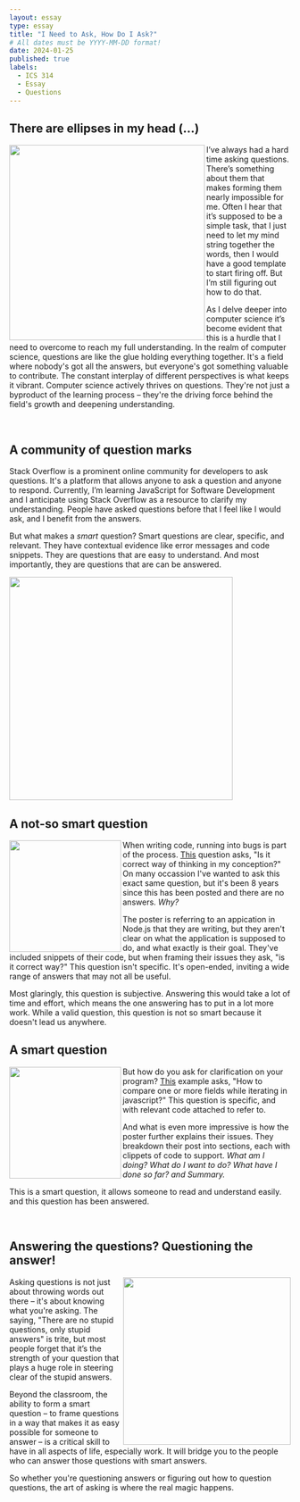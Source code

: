 ```yaml
---
layout: essay
type: essay
title: "I Need to Ask, How Do I Ask?"
# All dates must be YYYY-MM-DD format!
date: 2024-01-25
published: true
labels:
  - ICS 314
  - Essay
  - Questions
---
```



## There are ellipses in my head (...)

<img align = "left" width="350px"  src= "https://github.com/mvchaella/mvchaella.github.io/assets/131205465/80acc37d-6dff-4792-be22-3161a98e44e1">


I’ve always had a hard time asking questions. There’s something about them that makes forming them nearly impossible for me. Often I hear that it’s supposed to be a simple task, that I just need to let my mind string together the words, then I would have a good template to start firing off. But I’m still figuring out how to do that.

As I delve deeper into computer science it’s become evident that this is a hurdle that I need to overcome to reach my full understanding. In the realm of computer science, questions are like the glue holding everything together. It's a field where nobody's got all the answers, but everyone's got something valuable to contribute. The constant interplay of different perspectives is what keeps it vibrant. Computer science actively thrives on questions. They're not just a byproduct of the learning process – they're the driving force behind the field's growth and deepening understanding.


<br>


## A community of question marks

Stack Overflow is a prominent online community for developers to ask questions. It's a platform that allows anyone to ask a question and anyone to respond. Currently, I’m learning JavaScript for Software Development and I anticipate using Stack Overflow as a resource to clarify my understanding. People have asked questions before that I feel like I would ask, and I benefit from the answers. 

But what makes a *smart* question? Smart questions are clear, specific, and relevant. They have contextual evidence like error messages and code snippets. They are questions that are easy to understand. And most importantly, they are questions that are can be answered.

<img align = "center" width="400px" src= "https://github.com/mvchaella/mvchaella.github.io/assets/131205465/182741ce-8652-4ca5-87a0-2b3566ab86e1">


<br> 

## A not-so smart question 

<img align = "left" width="200px" src= "https://github.com/mvchaella/mvchaella.github.io/assets/131205465/2917fdb5-32f2-45f2-b2e3-c977c4784c3e">


When writing code, running into bugs is part of the process. [This](https://stackoverflow.com/questions/34373988/is-it-correct-way-of-thinking-in-my-conception) question asks, "Is it correct way of thinking in my conception?" On many occassion I've wanted to ask this exact same question, but it's been 8 years since this has been posted and there are no answers. *Why?*

The poster is referring to an appication in Node.js that they are writing, but they aren't clear on what the application is supposed to do, and what exactly is their goal. They've included snippets of their code, but when framing their issues they ask, "is it correct way?" This question isn't specific. It's open-ended, inviting a wide range of answers that may not all be useful.

Most glaringly, this question is subjective. Answering this would take a lot of time and effort, which means the one answering has to put in a lot more work. While a valid question, this question is not so smart because it doesn't lead us anywhere.


## A smart question

<img align = "left" width="200px" src= "https://github.com/mvchaella/mvchaella.github.io/assets/131205465/43030c96-4b33-44e8-a78b-9cbd995ee717">


But how do you ask for clarification on your program? [This](https://stackoverflow.com/questions/71971688/how-to-compare-one-or-more-fields-while-iterating-in-javascript) example asks, "How to compare one or more fields while iterating in javascript?" This question is specific, and with relevant code attached to refer to. 

And what is even more impressive is how the poster further explains their issues. They breakdown their post into sections, each with clippets of code to support. *What am I doing? What do I want to do? What have I done so far? and Summary.* 

This is a smart question, it allows someone to read and understand easily. and this question has been answered.

<br>

## Answering the questions? Questioning the answer!

<img align = "right" width="300px" src= "https://github.com/mvchaella/mvchaella.github.io/assets/131205465/f76aae0d-96d4-4dd9-b979-c2bd104a9e42">

Asking questions is not just about throwing words out there – it's about knowing what you're asking. The saying, "There are no stupid questions, only stupid answers" is trite, but most people forget that it’s the strength of your question that plays a huge role in steering clear of the stupid answers.

Beyond the classroom, the ability to form a smart question – to frame questions in a way that makes it as easy possible for someone to answer – is a critical skill to have in all aspects of life, especially work. It will bridge you to the people who can answer those questions with smart answers.

So whether you're questioning answers or figuring out how to question questions, the art of asking is where the real magic happens.




